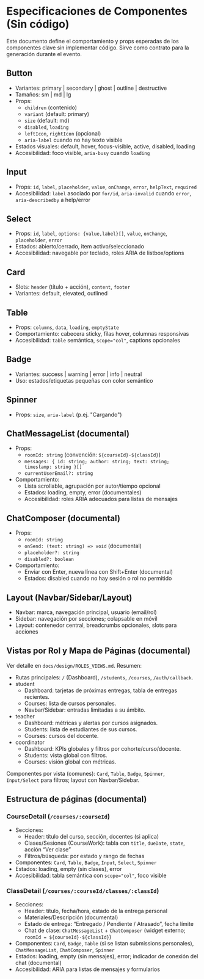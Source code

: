 # Especificaciones de Componentes (Sin código)

Este documento define el comportamiento y props esperadas de los componentes clave sin implementar código. Sirve como contrato para la generación durante el evento.

## Button
- Variantes: primary | secondary | ghost | outline | destructive
- Tamaños: sm | md | lg
- Props:
  - `children` (contenido)
  - `variant` (default: primary)
  - `size` (default: md)
  - `disabled`, `loading`
  - `leftIcon`, `rightIcon` (opcional)
  - `aria-label` cuando no hay texto visible
- Estados visuales: default, hover, focus-visible, active, disabled, loading
- Accesibilidad: foco visible, `aria-busy` cuando `loading`

## Input
- Props: `id`, `label`, `placeholder`, `value`, `onChange`, `error`, `helpText`, `required`
- Accesibilidad: `label` asociado por `for/id`, `aria-invalid` cuando `error`, `aria-describedby` a help/error

## Select
- Props: `id`, `label`, `options: {value,label}[]`, `value`, `onChange`, `placeholder`, `error`
- Estados: abierto/cerrado, item activo/seleccionado
- Accesibilidad: navegable por teclado, roles ARIA de listbox/options

## Card
- Slots: `header` (título + acción), `content`, `footer`
- Variantes: default, elevated, outlined

## Table
- Props: `columns`, `data`, `loading`, `emptyState`
- Comportamiento: cabecera sticky, filas hover, columnas responsivas
- Accesibilidad: `table` semántica, `scope="col"`, captions opcionales

## Badge
- Variantes: success | warning | error | info | neutral
- Uso: estados/etiquetas pequeñas con color semántico

## Spinner
- Props: `size`, `aria-label` (p.ej. "Cargando")

## ChatMessageList (documental)
- Props:
  - `roomId: string` (convención: `${courseId}-${classId}`)
  - `messages: { id: string; author: string; text: string; timestamp: string }[]`
  - `currentUserEmail?: string`
- Comportamiento:
  - Lista scrollable, agrupación por autor/tiempo opcional
  - Estados: loading, empty, error (documentales)
  - Accesibilidad: roles ARIA adecuados para listas de mensajes

## ChatComposer (documental)
- Props:
  - `roomId: string`
  - `onSend: (text: string) => void` (documental)
  - `placeholder?: string`
  - `disabled?: boolean`
- Comportamiento:
  - Enviar con Enter, nueva línea con Shift+Enter (documental)
  - Estados: disabled cuando no hay sesión o rol no permitido

## Layout (Navbar/Sidebar/Layout)
- Navbar: marca, navegación principal, usuario (email/rol)
- Sidebar: navegación por secciones; colapsable en móvil
- Layout: contenedor central, breadcrumbs opcionales, slots para acciones

## Vistas por Rol y Mapa de Páginas (documental)

Ver detalle en `docs/design/ROLES_VIEWS.md`. Resumen:

- Rutas principales: `/` (Dashboard), `/students`, `/courses`, `/auth/callback`.
- student
  - Dashboard: tarjetas de próximas entregas, tabla de entregas recientes.
  - Courses: lista de cursos personales.
  - Navbar/Sidebar: entradas limitadas a su ámbito.
- teacher
  - Dashboard: métricas y alertas por cursos asignados.
  - Students: lista de estudiantes de sus cursos.
  - Courses: cursos del docente.
- coordinator
  - Dashboard: KPIs globales y filtros por cohorte/curso/docente.
  - Students: vista global con filtros.
  - Courses: visión global con métricas.

Componentes por vista (comunes): `Card`, `Table`, `Badge`, `Spinner`, `Input/Select` para filtros; layout con Navbar/Sidebar.

## Estructura de páginas (documental)

### CourseDetail (`/courses/:courseId`)
- Secciones:
  - Header: título del curso, sección, docentes (si aplica)
  - Clases/Sesiones (CourseWork): tabla con `title`, `dueDate`, `state`, acción “Ver clase”
  - Filtros/búsqueda: por estado y rango de fechas
- Componentes: `Card`, `Table`, `Badge`, `Input`, `Select`, `Spinner`
- Estados: loading, empty (sin clases), error
- Accesibilidad: tabla semántica con `scope="col"`, foco visible

### ClassDetail (`/courses/:courseId/classes/:classId`)
- Secciones:
  - Header: título, fecha/hora, estado de la entrega personal
  - Materiales/Descripción (documental)
  - Estado de entrega: “Entregado / Pendiente / Atrasado”, fecha límite
  - Chat de clase: `ChatMessageList` + `ChatComposer` (widget externo; `roomId = ${courseId}-${classId}`)
- Componentes: `Card`, `Badge`, `Table` (si se listan submissions personales), `ChatMessageList`, `ChatComposer`, `Spinner`
- Estados: loading, empty (sin mensajes), error; indicador de conexión del chat (documental)
- Accesibilidad: ARIA para listas de mensajes y formularios

